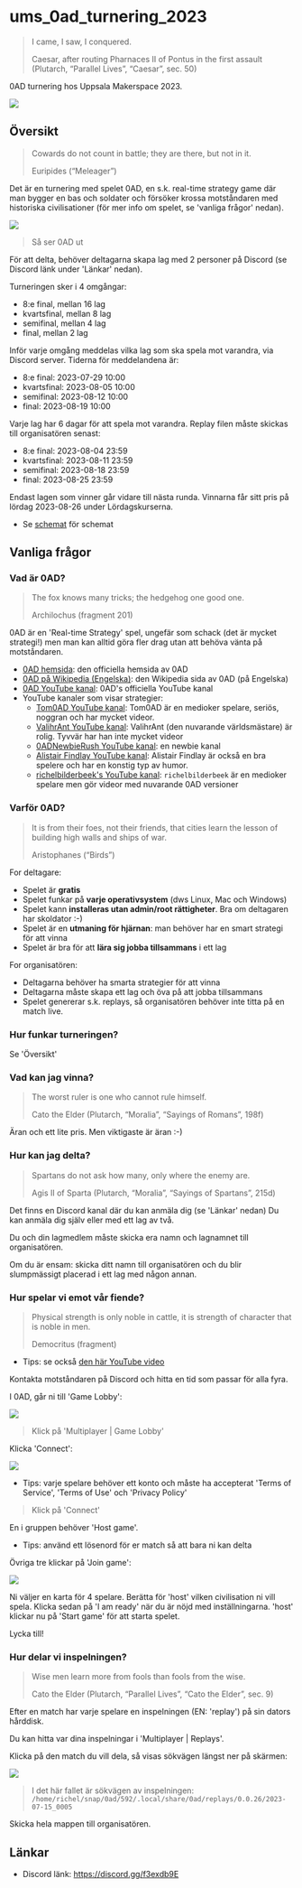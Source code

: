 # ums_0ad_turnering_2023

> I came, I saw, I conquered.
> 
> Caesar, after routing Pharnaces II of Pontus in the first assault (Plutarch, “Parallel Lives”, “Caesar”, sec. 50)

0AD turnering hos Uppsala Makerspace 2023.

![](pics/ums_0ad_logo_50.png)

## Översikt

> Cowards do not count in battle; they are there, but not in it.
>
> Euripides (“Meleager”)

Det är en turnering med spelet 0AD, en s.k. real-time strategy game
där man bygger en bas och soldater och försöker krossa motståndaren
med historiska civilisationer
(för mer info om spelet, se 'vanliga frågor' nedan).

![](pics/0ad_gameplay_1_50.png)

> Så ser 0AD ut

För att delta, behöver deltagarna skapa lag med 2 personer på Discord 
(se Discord länk under 'Länkar' nedan).

Turneringen sker i 4 omgångar:

 * 8:e final, mellan 16 lag
 * kvartsfinal, mellan 8 lag
 * semifinal, mellan 4 lag
 * final, mellan 2 lag

Inför varje omgång meddelas vilka lag som ska spela mot varandra,
via Discord server. Tiderna för meddelandena är:

 * 8:e final: 2023-07-29 10:00
 * kvartsfinal: 2023-08-05 10:00
 * semifinal: 2023-08-12 10:00
 * final: 2023-08-19 10:00

Varje lag har 6 dagar för att spela mot varandra.
Replay filen måste skickas till organisatören senast:

 * 8:e final: 2023-08-04 23:59
 * kvartsfinal: 2023-08-11 23:59
 * semifinal: 2023-08-18 23:59
 * final: 2023-08-25 23:59

Endast lagen som vinner går vidare till nästa runda.
Vinnarna får sitt pris på lördag 2023-08-26 under Lördagskurserna.

 * Se [schemat](schemat.md) för schemat

## Vanliga frågor

### Vad är 0AD?

> The fox knows many tricks; the hedgehog one good one.
>
> Archilochus (fragment 201)

0AD är en 'Real-time Strategy' spel, 
ungefär som schack (det är mycket strategi!)
men man kan alltid göra fler drag 
utan att behöva vänta på motståndaren.

 * [0AD hemsida](https://play0ad.com/): den officiella hemsida av 0AD 
 * [0AD på Wikipedia (Engelska)](https://en.wikipedia.org/wiki/0_A.D._(video_game)): den Wikipedia sida av 0AD (på Engelska)
 * [0AD YouTube kanal](https://www.youtube.com/user/play0ad): 0AD's officiella YouTube kanal
 * YouTube kanaler som visar strategier:
   * [Tom0AD YouTube kanal](https://www.youtube.com/@Tom0ad): 
     Tom0AD är en medioker spelare, seriös, noggran och har mycket videor.
   * [ValihrAnt YouTube kanal](https://www.youtube.com/@ValihrAnt): 
     ValihrAnt (den nuvarande världsmästare) är rolig. 
     Tyvvär har han inte mycket videor
   * [0ADNewbieRush YouTube kanal](https://www.youtube.com/@0ADNewbieRush): 
     en newbie kanal
   * [Alistair Findlay YouTube kanal](https://www.youtube.com/watch?v=jQMETPZGRds&list=PLtv3Tue78X0UPnWc_3bPzC58Sm0b4G2ZX): 
     Alistair Findlay är också en bra spelere och har en konstig typ av humor.
   * [richelbilderbeek's YouTube kanal](https://www.youtube.com/watch?v=K_M1geCdNhQ&list=PLu8_ZyzXyRDGTXZ1fQpcCPjeeX5MjIgxP): 
     `richelbilderbeek` är en medioker spelare men gör videor 
     med nuvarande 0AD versioner

### Varför 0AD?

> It is from their foes, not their friends, 
> that cities learn the lesson of building high walls and ships of war.
>
> Aristophanes (“Birds”)

For deltagare:

 * Spelet är **gratis**
 * Spelet funkar på **varje operativsystem** (dws Linux, Mac och Windows)
 * Spelet kann **installeras utan admin/root rättigheter**.
   Bra om deltagaren har skoldator :-)
 * Spelet är en **utmaning för hjärnan**: 
   man behöver har en smart strategi för att vinna
 * Spelet är bra för att **lära sig jobba tillsammans** i ett lag

For organisatören:

 * Deltagarna behöver ha smarta strategier för att vinna
 * Deltagarna måste skapa ett lag och öva på att jobba tillsammans
 * Spelet genererar s.k. replays, så organisatören behöver inte 
   titta på en match live.

### Hur funkar turneringen?

Se 'Översikt'

### Vad kan jag vinna?

> The worst ruler is one who cannot rule himself.
>
> Cato the Elder (Plutarch, “Moralia”, “Sayings of Romans”, 198f)

Äran och ett lite pris. Men viktigaste är äran :-)

### Hur kan jag delta?

> Spartans do not ask how many, only where the enemy are.
>
> Agis II of Sparta (Plutarch, “Moralia”, “Sayings of Spartans”, 215d)

Det finns en Discord kanal där du kan anmäla dig (se 'Länkar' nedan)
Du kan anmäla dig själv eller med ett lag av två.

Du och din lagmedlem måste skicka era namn och lagnamnet till organisatören.

Om du är ensam: skicka ditt namn till organisatören och du blir slumpmässigt
placerad i ett lag med någon annan.

### Hur spelar vi emot vår fiende?

> Physical strength is only noble in cattle, 
> it is strength of character that is noble in men.
>
> Democritus (fragment)

 * Tips: se också [den här YouTube video](https://youtu.be/cQIAz1tjRyM)

Kontakta motståndaren på Discord och hitta en tid som passar för alla fyra.

I 0AD, går ni till 'Game Lobby':

![](pics/0ad_game_lobby.png)

> Klick på 'Multiplayer | Game Lobby'

Klicka 'Connect':

![](pics/0ad_game_lobby_connect.png)

 * Tips: varje spelare behöver ett konto och måste ha accepterat 
   'Terms of Service', 'Terms of Use' och 'Privacy Policy'

> Klick på 'Connect'

En i gruppen behöver 'Host game'.

 * Tips: använd ett lösenord för er match så att bara ni kan delta

Övriga tre klickar på 'Join game':

![](pics/0ad_game_lobby_host_game.png)

Ni väljer en karta för 4 spelare.
Berätta för 'host' vilken civilisation ni vill spela.
Klicka sedan på 'I am ready' när du är nöjd med inställningarna.
'host' klickar nu på 'Start game' för att starta spelet.

Lycka till!

### Hur delar vi inspelningen?

> Wise men learn more from fools than fools from the wise.
>
> Cato the Elder (Plutarch, “Parallel Lives”, “Cato the Elder”, sec. 9)

Efter en match har varje spelare en inspelningen (EN: 'replay')
på sin dators hårddisk. 

Du kan hitta var dina inspelningar i 'Multiplayer | Replays'.

Klicka på den match du vill dela, så visas sökvägen längst ner på skärmen:

![](pics/0ad_replays_path.png)

> I det här fallet är sökvägen av inspelningen: 
> `/home/richel/snap/0ad/592/.local/share/0ad/replays/0.0.26/2023-07-15_0005`

Skicka hela mappen till organisatören.

## Länkar

 * Discord länk: https://discord.gg/f3exdb9E
